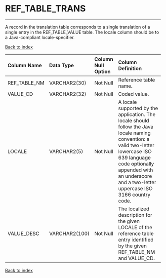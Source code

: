 # REF_TABLE_TRANS

---

A record in the translation table corresponds to a single translation of a single entry in the REF_TABLE_VALUE table. The locale column should be to a Java-compliant locale-specifier.

[Back to index](./index.md)

| Column Name   | Data Type     | Column Null Option   | Column Definition                                                                                                                                                                                                                              |
|:--------------|:--------------|:---------------------|:-----------------------------------------------------------------------------------------------------------------------------------------------------------------------------------------------------------------------------------------------|
| REF_TABLE_NM  | VARCHAR2(30)  | Not Null             | Reference table name.                                                                                                                                                                                                                          |
| VALUE_CD      | VARCHAR2(32)  | Not Null             | Coded value.                                                                                                                                                                                                                                   |
| LOCALE        | VARCHAR2(5)   | Not Null             | A locale supported by the application. The locale should follow the Java locale naming convention: a valid two-letter lowercase ISO 639 language code optionally appended with an underscore and a two-letter uppercase ISO 3166 country code. |
| VALUE_DESC    | VARCHAR2(100) | Not Null             | The localized description for the given LOCALE of the reference table entry identified by the given REF_TABLE_NM and VALUE_CD.                                                                                                                 |

[Back to index](./index.md)